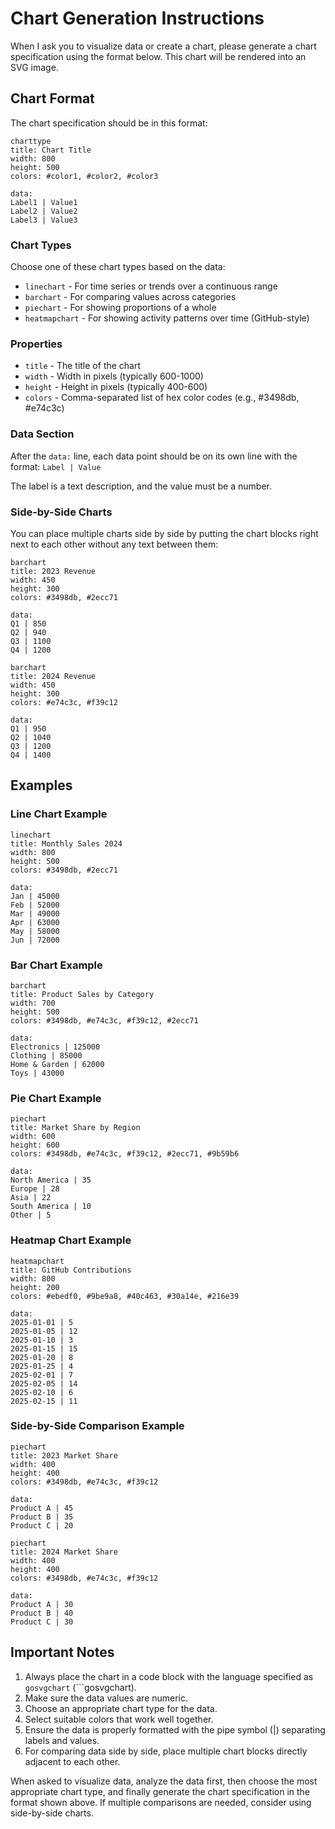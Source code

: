 # Chart Generation Instructions

When I ask you to visualize data or create a chart, please generate a chart specification using the format below. This chart will be rendered into an SVG image.

## Chart Format

The chart specification should be in this format:

```gosvgchart
charttype
title: Chart Title
width: 800
height: 500
colors: #color1, #color2, #color3

data:
Label1 | Value1
Label2 | Value2
Label3 | Value3
```

### Chart Types

Choose one of these chart types based on the data:

- `linechart` - For time series or trends over a continuous range
- `barchart` - For comparing values across categories
- `piechart` - For showing proportions of a whole
- `heatmapchart` - For showing activity patterns over time (GitHub-style)

### Properties

- `title` - The title of the chart
- `width` - Width in pixels (typically 600-1000)
- `height` - Height in pixels (typically 400-600)
- `colors` - Comma-separated list of hex color codes (e.g., #3498db, #e74c3c)

### Data Section

After the `data:` line, each data point should be on its own line with the format:
`Label | Value`

The label is a text description, and the value must be a number.

### Side-by-Side Charts

You can place multiple charts side by side by putting the chart blocks right next to each other without any text between them:

```gosvgchart
barchart
title: 2023 Revenue
width: 450
height: 300
colors: #3498db, #2ecc71

data:
Q1 | 850
Q2 | 940
Q3 | 1100
Q4 | 1200
```
```gosvgchart
barchart
title: 2024 Revenue
width: 450
height: 300
colors: #e74c3c, #f39c12

data:
Q1 | 950
Q2 | 1040
Q3 | 1200
Q4 | 1400
```

## Examples

### Line Chart Example

```gosvgchart
linechart
title: Monthly Sales 2024
width: 800
height: 500
colors: #3498db, #2ecc71

data:
Jan | 45000
Feb | 52000
Mar | 49000
Apr | 63000
May | 58000
Jun | 72000
```

### Bar Chart Example

```gosvgchart
barchart
title: Product Sales by Category
width: 700
height: 500
colors: #3498db, #e74c3c, #f39c12, #2ecc71

data:
Electronics | 125000
Clothing | 85000
Home & Garden | 62000
Toys | 43000
```

### Pie Chart Example

```gosvgchart
piechart
title: Market Share by Region
width: 600
height: 600
colors: #3498db, #e74c3c, #f39c12, #2ecc71, #9b59b6

data:
North America | 35
Europe | 28
Asia | 22
South America | 10
Other | 5
```

### Heatmap Chart Example

```gosvgchart
heatmapchart
title: GitHub Contributions
width: 800
height: 200
colors: #ebedf0, #9be9a8, #40c463, #30a14e, #216e39

data:
2025-01-01 | 5
2025-01-05 | 12
2025-01-10 | 3
2025-01-15 | 15
2025-01-20 | 8
2025-01-25 | 4
2025-02-01 | 7
2025-02-05 | 14
2025-02-10 | 6
2025-02-15 | 11
```

### Side-by-Side Comparison Example

```gosvgchart
piechart
title: 2023 Market Share
width: 400
height: 400
colors: #3498db, #e74c3c, #f39c12

data:
Product A | 45
Product B | 35
Product C | 20
```
```gosvgchart
piechart
title: 2024 Market Share
width: 400
height: 400
colors: #3498db, #e74c3c, #f39c12

data:
Product A | 30
Product B | 40
Product C | 30
```

## Important Notes

1. Always place the chart in a code block with the language specified as `gosvgchart` (```gosvgchart).
2. Make sure the data values are numeric.
3. Choose an appropriate chart type for the data.
4. Select suitable colors that work well together.
5. Ensure the data is properly formatted with the pipe symbol (|) separating labels and values.
6. For comparing data side by side, place multiple chart blocks directly adjacent to each other.

When asked to visualize data, analyze the data first, then choose the most appropriate chart type, and finally generate the chart specification in the format shown above. If multiple comparisons are needed, consider using side-by-side charts.